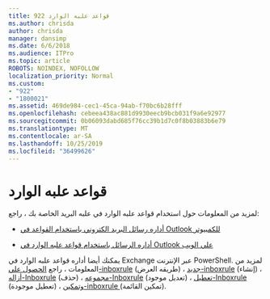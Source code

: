 ```yaml
---
title: 922 قواعد علبه الوارد
ms.author: chrisda
author: chrisda
manager: dansimp
ms.date: 6/6/2018
ms.audience: ITPro
ms.topic: article
ROBOTS: NOINDEX, NOFOLLOW
localization_priority: Normal
ms.custom:
- "922"
- "1800021"
ms.assetid: 469de984-cec1-45ca-94ab-f70bc6b28fff
ms.openlocfilehash: cebeea438ac881d9930eecb9bcb031f9a6e92977
ms.sourcegitcommit: 0b06093dabd685f76cc39b1d7c0f8b03883b6e79
ms.translationtype: MT
ms.contentlocale: ar-SA
ms.lasthandoff: 10/25/2019
ms.locfileid: "36499626"
---
```

# <a name="inbox-rules"></a>قواعد علبه الوارد

لمزيد من المعلومات حول استخدام قواعد علبه الوارد في علبه البريد الخاصة بك ، راجع:

- [أداره رسائل البريد الكتروني باستخدام القواعد في Outlook للكمبيوتر](https://support.office.com/article/c24f5dea-9465-4df4-ad17-a50704d66c59.aspx)

- [أداره الرسائل باستخدام قواعد علبه الوارد في Outlook علي الويب](https://support.office.com/article/8400435c-f14e-4272-9004-1548bb1848f2.aspx)

يمكنك أيضا أداره قواعد علبه الوارد في Exchange عبر الإنترنت PowerShell. لمزيد من المعلومات ، راجع [الحصول علي-inboxrule](https://docs.microsoft.com/powershell/module/exchange/mailboxes/get-inboxrule) (طريقه العرض) ، [جديد-inboxrule](https://docs.microsoft.com/powershell/module/exchange/mailboxes/new-inboxrule) (إنشاء) ، [أزاله-Inboxrule](https://docs.microsoft.com/powershell/module/exchange/mailboxes/remove-inboxrule) (حذف) ، [مجموعه-Inboxrule](https://docs.microsoft.com/powershell/module/exchange/mailboxes/set-inboxrule) (تعديل موجود) ، [تعطيل-Inboxrule](https://docs.microsoft.com/powershell/module/exchange/mailboxes/disable-inboxrule) (تعطيل موجودة) ، [وتمكين-inboxrule ](https://docs.microsoft.com/powershell/module/exchange/mailboxes/enable-inboxrule)(تمكين القائمة).
